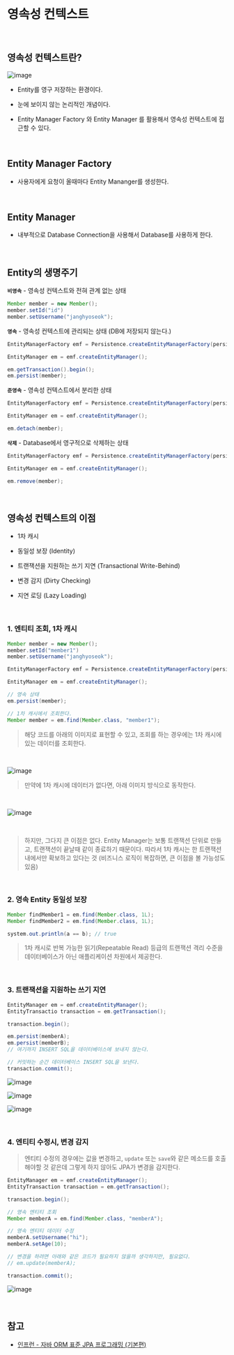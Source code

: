# 영속성 컨텍스트

<br>

## 영속성 컨텍스트란?

![image](https://user-images.githubusercontent.com/23515771/90488896-895aab80-e177-11ea-8a3b-5d4a69a3ccb3.png)

- Entity를 영구 저장하는 환경이다.

- 눈에 보이지 않는 논리적인 개념이다.

- Entity Manager Factory 와 Entity Manager 를 활용해서 영속성 컨텍스트에 접근할 수 있다.

<br>

## Entity Manager Factory

- 사용자에게 요청이 올때마다 Entity Mananger를 생성한다.

<br>

## Entity Manager

- 내부적으로 Database Connection을 사용해서 Database를 사용하게 한다.

<br>

## Entity의 생명주기

**`비영속`** - 영속성 컨텍스트와 전혀 관계 없는 상태

```java
Member member = new Member();
member.setId("id")
member.setUsername("janghyoseok");
```

**`영속`** - 영속성 컨텍스트에 관리되는 상태 (DB에 저장되지 않는다.)

```java
EntityManagerFactory emf = Persistence.createEntityManagerFactory(persistenceUnitName);

EntityManager em = emf.createEntityManager();

em.getTransaction().begin();
em.persist(member);
```

**`준영속`** - 영속성 컨텍스트에서 분리한 상태

```java
EntityManagerFactory emf = Persistence.createEntityManagerFactory(persistenceUnitName);

EntityManager em = emf.createEntityManager();

em.detach(member);
```

**`삭제`** - Database에서 영구적으로 삭제하는 상태

```java
EntityManagerFactory emf = Persistence.createEntityManagerFactory(persistenceUnitName);

EntityManager em = emf.createEntityManager();

em.remove(member);
```

<br>

## 영속성 컨텍스트의 이점

- 1차 캐시

- 동일성 보장 (Identity)

- 트랜잭션을 지원하는 쓰기 지연 (Transactional Write-Behind)

- 변경 감지 (Dirty Checking)

- 지연 로딩 (Lazy Loading)

<br>

### 1. 엔티티 조회, 1차 캐시

```java
Member member = new Member();
member.setId("member1")
member.setUsername("janghyoseok");

EntityManagerFactory emf = Persistence.createEntityManagerFactory(persistenceUnitName);

EntityManager em = emf.createEntityManager();

// 영속 상태
em.persist(member);

// 1차 캐시에서 조회한다.
Member member = em.find(Member.class, "member1");
```

> 해당 코드를 아래의 이미지로 표현할 수 있고, 조회를 하는 경우에는 1차 캐시에 있는 데이터를 조회한다.

<br>

![image](https://user-images.githubusercontent.com/23515771/90495597-c165ec80-e17f-11ea-98e6-0602d3685f24.png)

> 만약에 1차 캐시에 데이터가 없다면, 아래 이미지 방식으로 동작한다.

<br>

![image](https://user-images.githubusercontent.com/23515771/90511140-02b5c680-e197-11ea-8660-da612a7df986.png)

<br>

> 하지만, 그다지 큰 이점은 없다. Entity Manager는 보통 트랜잭션 단위로 만들고, 트랜잭션이 끝날때 같이 종료하기 때문이다. 따라서 1차 캐시는 한 트랜잭션내에서만 확보하고 있다는 것 (비즈니스 로직이 복잡하면, 큰 이점을 볼 가능성도 있음)

<br>

### 2. 영속 Entity 동일성 보장

```java
Member findMember1 = em.find(Member.class, 1L);
Member findMember2 = em.find(Member.class, 1L);

system.out.println(a == b); // true
```

> 1차 캐시로 반복 가능한 읽기(Repeatable Read) 등급의 트랜잭션 격리 수준을 데이터베이스가 아닌 애플리케이션 차원에서 제공한다.

<br>

### 3. 트랜잭션을 지원하는 쓰기 지연

```java
EntityManager em = emf.createEntityManager();
EntityTransactio transaction = em.getTransaction();

transaction.begin();

em.persist(memberA);
em.persist(memberB);
// 여기까지 INSERT SQL을 데이터베이스에 보내지 않는다.

// 커밋하는 순간 데이터베이스 INSERT SQL을 보낸다.
transaction.commit();
```

![image](https://user-images.githubusercontent.com/23515771/90604725-3eed3380-e238-11ea-8916-2a5473f75fe5.png)

![image](https://user-images.githubusercontent.com/23515771/90605125-e23e4880-e238-11ea-82a5-5ada430a371c.png)

![image](https://user-images.githubusercontent.com/23515771/90973403-b1be1d80-e55c-11ea-8f86-ce63be2bf5a6.png)

<br>

### 4. 엔티티 수정시, 변경 감지

> 엔티티 수정의 경우에는 값을 변경하고, `update` 또는 `save`와 같은 메소드를 호출해야할 것 같은데 그렇게 하지 않아도 JPA가 변경을 감지한다.

```java
EntityManager em = emf.createEntityManager();
EntityTransaction transaction = em.getTransaction();

transaction.begin();

// 영속 엔티티 조회
Member memberA = em.find(Member.class, "memberA");

// 영속 엔티티 데이터 수정
memberA.setUsername("hi");
memberA.setAge(10);

// 변경을 하려면 아래와 같은 코드가 필요하지 않을까 생각하지만, 필요없다.
// em.update(memberA);

transaction.commit();
```

![image](https://user-images.githubusercontent.com/23515771/90973626-d3200900-e55e-11ea-816c-c0c955bca7de.png)

<br>

## 참고

- [인프런 - 자바 ORM 표준 JPA 프로그래밍 (기본편)](https://www.inflearn.com/course/ORM-JPA-Basic/dashboard)
